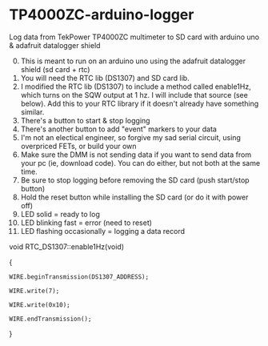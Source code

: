 # TP4000ZC-arduino-logger
Log data from TekPower TP4000ZC multimeter to SD card with arduino uno &amp; adafruit datalogger shield

0. This is meant to run on an arduino uno using the adafruit datalogger shield (sd card + rtc)
1. You will need the RTC lib (DS1307) and SD card lib.
2. I modified the RTC lib (DS1307) to include a method called enable1Hz, which turns on the SQW output at 1 hz.  I will include that source (see below).  Add this to your RTC library if it doesn't already have something similar.
3. There's a button to start & stop logging
4. There's another button to add "event" markers to your data
5. I'm not an electical engineer, so forgive my sad serial circuit, using overpriced FETs, or build your own
6. Make sure the DMM is not sending data if you want to send data from your pc (ie, download code).  You can do either, but not both at the same time.
7. Be sure to stop logging before removing the SD card (push start/stop button)
8. Hold the reset button while installing the SD card (or do it with power off)
9. LED solid = ready to log
10. LED blinking fast = error (need to reset)
11. LED flashing occasionally = logging a data record



void   RTC_DS1307::enable1Hz(void)

{

    WIRE.beginTransmission(DS1307_ADDRESS);

    WIRE.write(7);

    WIRE.write(0x10);

    WIRE.endTransmission();

}

